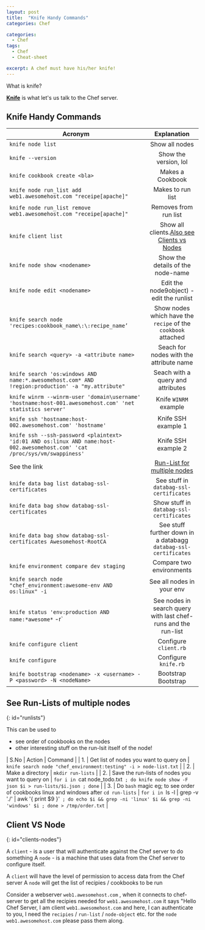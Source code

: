 ```yaml
---
layout: post
title:  "Knife Handy Commands"
categories: Chef

categories:
  - Chef
tags:
  - Chef
  - Cheat-sheet

excerpt: A chef must have his/her knife!
---
```


What is knife?

**[Knife](https://docs.chef.io/knife.html)** is what let's us talk to the Chef server.

## Knife Handy Commands


| Acronym        | Explanation  |
| ------------- |:-------------:|
| `knife node list`      | Show all nodes |
| `knife --version`      | Show the version, lol |
| `knife cookbook create <bla>`      | Makes a Cookbook |
| `knife node run_list add web1.awesomehost.com "receipe[apache]"`      | Makes to run list |
| `knife node run_list remove web1.awesomehost.com "receipe[apache]"`      | Removes from run list |
| `knife client list`      | Show all clients.[Also see Clients vs Nodes](#clients-nodes) |
| `knife node show <nodename>`      | Show the details of the node-name |
| `knife node edit <nodename>`      | Edit the node9object) - edit the runlist |
| `knife search node 'recipes:cookbook_name\:\:recipe_name’`      | Show nodes which have the `recipe` of the `cookbook` attached |
| `knife search <query> -a <attribute name>`      | Seach for nodes with the attribute name |
| `knife search 'os:windows AND name:*.awesomehost.com* AND !region:production' -a "my.attribute"`      | Seach with a query and attributes |
| `knife winrm --winrm-user 'domain\username' 'hostname:host-001.awesomehost.com' 'net statistics server'`      | Knife `WINRM` example |
| `knife ssh 'hostname:host-002.awesomehost.com' 'hostname'`      | Knife SSH example 1  |
| `knife ssh --ssh-password <plaintext> 'id:01 AND os:linux AND name:host-002.awesomehost.com' 'cat /proc/sys/vm/swappiness'`      | Knife SSH example 2 |
| See the link     | [Run-List for multiple nodes](#runlists) |
| `knife data bag list databag-ssl-certificates`      | See stuff in `databag-ssl-certificates`  |
| `knife data bag show databag-ssl-certificates`      | Show stuff in `databag-ssl-certificates` |
| `knife data bag show databag-ssl-certificates Awesomehost-RootCA`      | See stuff further down in a databagg `databag-ssl-certificates` |
| `knife environment compare dev staging`      | Compare two environments |
| `knife search node "chef_environment:awesome-env AND os:linux" -i`      | See all nodes in your env |
| `knife status 'env:production AND name:*awesome*` -r`      | See nodes in search query with last chef-runs and the run-list |
| `knife configure client`      | Configure  `client.rb` |
| `knife configure`      | Configure  `knife.rb` |
| `knife bootstrap <nodename> -x <username> -P <password> -N <nodeName>`      | Bootstrap Bootstrap |

## See Run-Lists of multiple nodes ##
{: id="runlists"}

This can be used to
- see order of cookbooks on the nodes
- other interesting stuff on the run-lsit itself of the node!

| S.No        | Action  | Command  |
| 1.     | Get list of nodes you want to query on |    `knife search node "chef_environment:testing" -i > node-list.txt`   |
| 2.     | Make a directory |    `mkdir run-lists`   |
| 2.     | Save the run-lists of nodes you want to query on |    `for i in `cat node_todo.txt` ; do knife node show -F json $i > run-lists/$i.json ; done`   |
| 3.     | Do `bash` magic eg; to see order of cookbooks linux and windows after `cd run-lists` |    `for i in `ls -l \| grep -v './'   \| awk '{ print $9 }'` ; do echo $i && grep -ni 'linux' $i && grep -ni 'windows' $i ; done > /tmp/order.txt`   |


## Client VS Node ##
{: id="clients-nodes"}

A `client` -  is a user that will authenticate against the Chef server to do something
A `node`   -  is a machine that uses data from the Chef server to configure itself.


A `client` will have the level of permission to access data from the Chef server
A `node` will get the list of recipies / cookbooks to be run

 
Consider a webserver `web1.awesomehost.com` , when it connects to chef-server to get all the recipies needed for `web1.awesomehost.com` it says "Hello Chef Server, I am client `web1.awesomehost.com` and here, I can authenticate to you, I need the `recipies` / `run-list` / `node-object` etc. for the `node` `web1.awesomehost.com` please pass them along.
